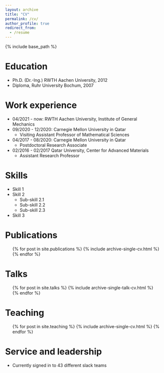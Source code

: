 ```yaml
---
layout: archive
title: "CV"
permalink: /cv/
author_profile: true
redirect_from:
  - /resume
---
```


{% include base_path %}

Education
======
* Ph.D. (Dr.-Ing.) RWTH Aachen University, 2012
* Diploma, Ruhr University Bochum, 2007

Work experience
======
* 04/2021 - now: RWTH Aachen University, Institute of General Mechanics
* 09/2020 - 12/2020: Carnegie Mellon University in Qatar
  *  Visiting Assistant Professor of Mathematical Sciences
* 04/2017 - 08/2020: Carnegie Mellon University in Qatar
  * Postdoctoral Research Associate
* 02/2016 - 02/2017 Qatar University, Center for Advanced Materials 
  *  Assistant Research Professor

  
Skills
======
* Skill 1
* Skill 2
  * Sub-skill 2.1
  * Sub-skill 2.2
  * Sub-skill 2.3
* Skill 3

Publications
======
  <ul>{% for post in site.publications %}
    {% include archive-single-cv.html %}
  {% endfor %}</ul>
  
Talks
======
  <ul>{% for post in site.talks %}
    {% include archive-single-talk-cv.html %}
  {% endfor %}</ul>
  
Teaching
======
  <ul>{% for post in site.teaching %}
    {% include archive-single-cv.html %}
  {% endfor %}</ul>
  
Service and leadership
======
* Currently signed in to 43 different slack teams
